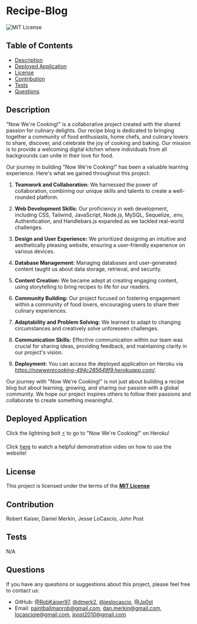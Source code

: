 # Recipe-Blog

![MIT License](https://img.shields.io/badge/License-MIT-yellow.svg)

## Table of Contents

- [Description](#description)
- [Deployed Application](#deployed-application)
- [License](#license)
- [Contribution](#contribution)
- [Tests](#tests)
- [Questions](#questions)

## Description

"Now We're Cooking!" is a collaborative project created with the shared passion
for culinary delights. Our recipe blog is dedicated to bringing together a
community of food enthusiasts, home chefs, and culinary lovers to share,
discover, and celebrate the joy of cooking and baking. Our mission is to provide
a welcoming digital kitchen where individuals from all backgrounds can unite in
their love for food.

Our journey in building "Now We're Cooking!" has been a valuable learning
experience. Here's what we gained throughout this project:

1. **Teamwork and Collaboration:** We harnessed the power of collaboration,
   combining our unique skills and talents to create a well-rounded platform.

2. **Web Development Skills:** Our proficiency in web development, including
   CSS, Tailwind, JavaScript, Node.js, MySQL, Sequelize, .env, Authentication,
   and Handlebars.js expanded as we tackled real-world challenges.

3. **Design and User Experience:** We prioritized designing an intuitive and
   aesthetically pleasing website, ensuring a user-friendly experience on
   various devices.

4. **Database Management:** Managing databases and user-generated content taught
   us about data storage, retrieval, and security.

5. **Content Creation:** We became adept at creating engaging content, using
   storytelling to bring recipes to life for our readers.

6. **Community Building:** Our project focused on fostering engagement within a
   community of food lovers, encouraging users to share their culinary
   experiences.

7. **Adaptability and Problem Solving:** We learned to adapt to changing
   circumstances and creatively solve unforeseen challenges.

8. **Communication Skills:** Effective communication within our team was crucial
   for sharing ideas, providing feedback, and maintaining clarity in our
   project's vision.

9. **Deployment:** You can access the deployed application on Heroku via
   *https://nowwerecooking-494c285649f9.herokuapp.com/*.

Our journey with "Now We're Cooking!" is not just about building a recipe blog
but about learning, growing, and sharing our passion with a global community. We
hope our project inspires others to follow their passions and collaborate to
create something meaningful.

## Deployed Application

Click the lightning bolt
[⚡](https://nowwerecooking-494c285649f9.herokuapp.com/) to go to "Now We're
Cooking!" on Heroku!

Click
[here](https://drive.google.com/file/d/1e44mUYs5hKyb_BL55IAEuaziVqt2zqz_/view)
to watch a helpful demonstration video on how to use the website!

## License

This project is licensed under the terms of the
**[MIT License](https://opensource.org/licenses/MIT)**

## Contribution

Robert Kaiser, Daniel Merkin, Jesse LoCascio, John Post

## Tests

N/A

## Questions

If you have any questions or suggestions about this project, please feel free to
contact us:

- GitHub: [@RobKaiser97](http://github.com/RobKaiser97),
  [@dmerk2](http://github.com/dmerk2),
  [@jeslocascio](http://github.com/jeslocascio),
  [@Jp0st](http://github.com/Jp0st)
- Email: paintballmanrob@gmail.com, dan.merkin@gmail.com, locascioje@gmail.com,
  jpost2010@gmail.com
